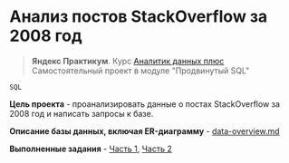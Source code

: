 # Анализ постов StackOverflow за 2008 год
> **Яндекс Практикум**. Курс [Аналитик данных плюс](https://practicum.yandex.ru/data-analyst-plus/) <br> 
> Самостоятельный проект в модуле "Продвинутый SQL"

`SQL` 

**Цель проекта** - проанализировать данные о постах StackOverflow за 2008 год и написать запросы к базе.

**Описание базы данных, включая ER-диаграмму** - [data-overview.md](data-overview.md)

**Выполненные задания** - [Часть 1](sql-tasks-prt1.md), [Часть 2](sql-tasks-prt2.md)